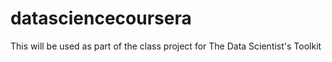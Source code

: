 datasciencecoursera
===================

This will be used as part of the class project for The Data Scientist's Toolkit
